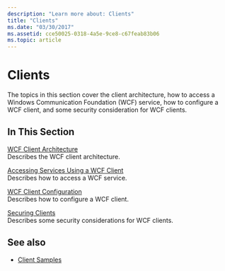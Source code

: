 ```yaml
---
description: "Learn more about: Clients"
title: "Clients"
ms.date: "03/30/2017"
ms.assetid: cce50025-0318-4a5e-9ce8-c67feab83b06
ms.topic: article
---
```

# Clients

The topics in this section cover the client architecture, how to access a Windows Communication Foundation (WCF) service, how to configure a WCF client, and some security consideration for WCF clients.  
  
## In This Section  

 [WCF Client Architecture](client-architecture.md)  
 Describes the WCF client architecture.  
  
 [Accessing Services Using a WCF Client](accessing-services-using-a-client.md)  
 Describes how to access a WCF service.  
  
 [WCF Client Configuration](client-configuration.md)  
 Describes how to configure a WCF client.  
  
 [Securing Clients](../securing-clients.md)  
 Describes some security considerations for WCF clients.  
  
## See also

- [Client Samples](../samples/client.md)
